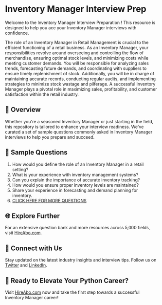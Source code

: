# Inventory Manager Interview Prep

Welcome to the Inventory Manager Interview Preparation ! This resource is designed to help you ace your Inventory Manager interviews with confidence.

The role of an Inventory Manager in Retail Management is crucial to the efficient functioning of a retail business. As an Inventory Manager, your responsibilities revolve around overseeing and controlling the flow of merchandise, ensuring optimal stock levels, and minimizing costs while meeting customer demands. You will be responsible for analyzing sales trends, forecasting future demands, and coordinating with suppliers to ensure timely replenishment of stock. Additionally, you will be in charge of maintaining accurate records, conducting regular audits, and implementing strategies to minimize stock wastage and pilferage. A successful Inventory Manager plays a pivotal role in maximizing sales, profitability, and customer satisfaction within the retail industry.

## 🚀 Overview

Whether you're a seasoned Inventory Manager or just starting in the field, this repository is tailored to enhance your interview readiness. We've curated a set of sample questions commonly asked in Inventory Manager interviews to help you prepare and succeed.

## 📝 Sample Questions

1. How would you define the role of an Inventory Manager in a retail setting?
2. What is your experience with inventory management systems?
3. Can you explain the importance of accurate inventory tracking?
4. How would you ensure proper inventory levels are maintained?
5. Share your experience in forecasting and demand planning for inventory.
6. [CLICK HERE FOR MORE QUESTIONS](https://hireabo.com/job/22_0_14/Inventory%20Manager)

## 🌐 Explore Further

For an extensive question bank and more resources across 5,000 fields, visit [HireAbo.com](https://www.hireabo.com).

## 📱 Connect with Us

Stay updated on the latest industry insights and interview tips. Follow us on [Twitter](https://twitter.com/hireabo) and [LinkedIn](https://www.linkedin.com/in/hire-abo-3609972a8/).

## 🚀 Ready to Elevate Your Python Career?

Visit [HireAbo.com](https://www.hireabo.com) now and take the first step towards a successful Inventory Manager career!
